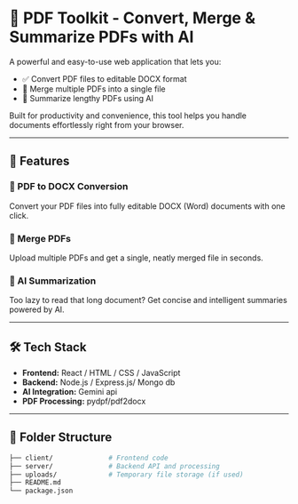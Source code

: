 # 📄 PDF Toolkit - Convert, Merge & Summarize PDFs with AI

A powerful and easy-to-use web application that lets you:

- ✅ Convert PDF files to editable DOCX format
- 🔗 Merge multiple PDFs into a single file
- 🧠 Summarize lengthy PDFs using AI

Built for productivity and convenience, this tool helps you handle documents effortlessly right from your browser.

---

## 🚀 Features

### 🔁 PDF to DOCX Conversion
Convert your PDF files into fully editable DOCX (Word) documents with one click.

### 🔗 Merge PDFs
Upload multiple PDFs and get a single, neatly merged file in seconds.

### 🧠 AI Summarization
Too lazy to read that long document? Get concise and intelligent summaries powered by AI.

---

## 🛠️ Tech Stack

- **Frontend:** React / HTML / CSS / JavaScript 
- **Backend:** Node.js / Express.js/ Mongo db
- **AI Integration:** Gemini api
- **PDF Processing:** pydpf/pdf2docx

---

## 📂 Folder Structure

```bash
├── client/              # Frontend code
├── server/              # Backend API and processing
├── uploads/             # Temporary file storage (if used)
├── README.md
└── package.json

